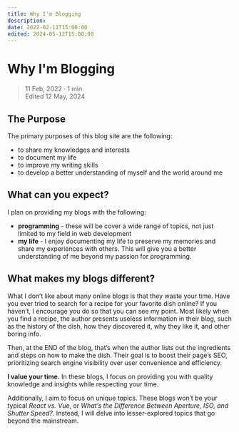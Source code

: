 ```yaml
---
title: Why I'm Blogging
description: 
date: 2022-02-11T15:00:00
edited: 2024-05-12T15:00:00
---
```


# Why I'm Blogging

> 11 Feb, 2022 · 1 min
> <br>
> Edited 12 May, 2024

## The Purpose

The primary purposes of this blog site are the following:

- to share my knowledges and interests
- to document my life
- to improve my writing skills
- to develop a better understanding of myself and the world around me

## What can you expect?

I plan on providing my blogs with the following:

- **programming** - these will be cover a wide range of topics, not just limited to
  my field in web development
- **my life** - I enjoy documenting my life to preserve my memories and share my
  experiences with others. This will give you a better understanding of me
  beyond my passion for programming.

## What makes my blogs different?

What I don&rsquo;t like about many online blogs is that they waste your time. Have you
ever tried to search for a recipe for your favorite dish online? If you haven&rsquo;t,
I encourage you do so that you can see my point. Most likely when you find a
recipe, the author presents useless information in their blog, such as the
history of the dish, how they discovered it, why they like it, and other boring
info.

Then, at the END of the blog, that&rsquo;s when the author lists out the ingredients
and steps on how to make the dish. Their goal is to boost their page&rsquo;s SEO,
prioritizing search engine visibility over user convenience and efficiency.

**I value your time.** In these blogs, I focus on providing you with quality
knowledge and insights while respecting your time.

Additionally, I aim to focus on unique topics. These blogs won&rsquo;t be your
typical _React vs. Vue_, or _What&rsquo;s the Difference Between Aperture, ISO, and Shutter Speed?_.
Instead, I will delve into lesser-explored topics that go beyond the mainstream.

